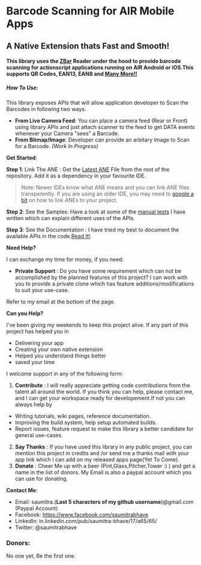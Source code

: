 # Barcode Scanning for AIR Mobile Apps
## A Native Extension thats Fast and Smooth!
#### This library uses the [ZBar](https://github.com/ZBar/ZBar) Reader under the hood to provide barcode scanning for actionscript applications running on AIR Android or iOS.This supports QR Codes, EAN13, EAN8 and [Many More!!](https://github.com/saumitrabhave/qr-zbar-ane/blob/master/ASLib/src/com/sbhave/nativeExtensions/zbar/Symbology.as)

##### How To Use:
This library exposes APIs that will allow application developer to Scan the Barcodes in following two ways.
- __From Live Camera Feed__: You can place a camera feed (Rear or Front) using library APIs and just attach scanner to the feed to get DATA events whenever your Camera "sees" a Barcode.
- __From Bitmap/Image__: Developer can provide an arbitary Image to Scan for a Barcode. *(Work In Progress)*

__Get Started__: 

__Step 1__: Link The ANE : Get the [Latest ANE](https://github.com/saumitrabhave/qr-zbar-ane/raw/master/qreader.ane) File from the root of the repository. Add it as a dependency in your favourite IDE.

> Note: Newer IDEs know what ANE means and you can link ANE files transperently. If you are using an older IDE, you may need to [google a bit](http://help.adobe.com/en_US/air/build/WS597e5dadb9cc1e0253f7d2fc1311b491071-8000.html) on how to link ANEs to your project.

__Step 2__: See the Samples: Have a look at some of the [manual tests](https://github.com/saumitrabhave/qr-zbar-ane/tree/master/Example/src/com/sbhave/reader/tests) I have written which can explain different uses of the APIs.

__Step 3__: See the Documentation : I have tried my best to document the available APIs in the code.[Read It!](https://github.com/saumitrabhave/qr-zbar-ane/blob/master/ASLib/src/com/sbhave/nativeExtensions/zbar/Scanner.as).

__Need Help?__

I can exchange my time for money, if you need:
- __Private Support__ : Do you have some requirement which can not be accomplished by the planned features of this project? I can work with you to provide a private clone which has feature additions/modifications to suit your use-case.

Refer to my email at the bottom of the page.

__Can you Help?__

I've been giving my weekends to keep this project alive. If any part of this project has helped you in
- Delivering your app
- Creating your own native extension
- Helped you understand things better
- saved your time

I welcome support in any of the following form:

1. __Contribute__ : I will really appreciate getting code contributions from the talent all around the world. If you think you can help, please contact me, and I can get your workspace ready for developement.If not you can always help by
  - Writing tutorials, wiki pages, reference documentation.
  - Improving the build system, help setup automated builds.
  - Report issues, feature request to make this library a better candidate for general use-cases.
2. __Say Thanks__ : If you have used this library in any public project, you can mention this project in credits and /or send me a thanks mail with your app link which I can add on my released apps page(Yet To Come).
3. __Donate__ : Cheer Me up with a beer (Pint,Glass,Pitcher,Tower :) ) and get a name in the list of donors. My Email is also a paypal account which you can use for donating.

__Contact Me__:
- Email: saumitra.(__Last 5 characters of my github username__)@gmail.com (Paypal Account)
- Facebook: https://www.facebook.com/saumitrabhave
- LinkedIn: in.linkedin.com/pub/saumitra-bhave/17/a65/65/
- Twitter: @saumitrabhave
 
### Donors:
No one yet, Be the first one.
